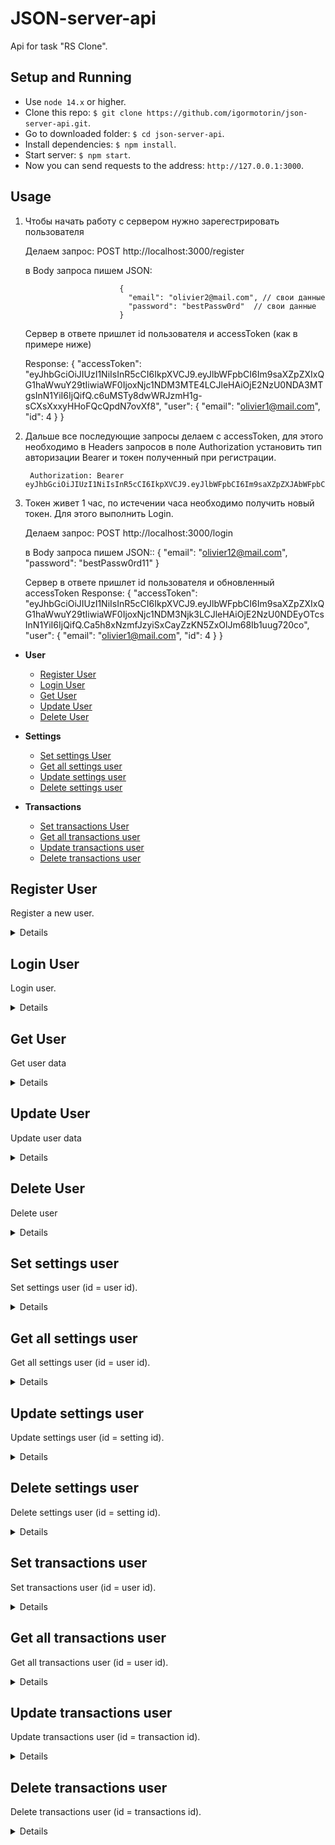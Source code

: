 # JSON-server-api
Api for task "RS Clone".

## Setup and Running

- Use `node 14.x` or higher.
- Clone this repo: `$ git clone https://github.com/igormotorin/json-server-api.git`.
- Go to downloaded folder: `$ cd json-server-api`.
- Install dependencies: `$ npm install`.
- Start server: `$ npm start`.
- Now you can send requests to the address: `http://127.0.0.1:3000`.

## Usage


1. Чтобы начать работу с сервером нужно зарегестрировать пользователя

	Делаем запрос: POST  http://localhost:3000/register

	в Body запроса пишем JSON: 

							{
							  "email": "olivier2@mail.com", // свои данные
							  "password": "bestPassw0rd"  // свои данные
							}
							

	Сервер в ответе пришлет id пользователя и accessToken (как в примере ниже)

	Response:
				{
					"accessToken": "eyJhbGciOiJIUzI1NiIsInR5cCI6IkpXVCJ9.eyJlbWFpbCI6Im9saXZpZXIxQG1haWwuY29tIiwiaWF0IjoxNjc1NDM3MTE4LCJleHAiOjE2NzU0NDA3MTgsInN1YiI6IjQifQ.c6uMSTy8dwWRJzmH1g-sCXsXxxyHHoFQcQpdN7ovXf8",
					"user": {
						"email": "olivier1@mail.com",
						"id": 4
					}
				}

2. Дальше все последующие запросы делаем с 	accessToken, для этого необходимо в Headers запросов в поле Authorization установить тип авторизации Bearer и токен полученный при регистрации.
		
		Authorization: Bearer eyJhbGciOiJIUzI1NiIsInR5cCI6IkpXVCJ9.eyJlbWFpbCI6Im9saXZpZXJAbWFpbC5jb20iLCJpYXQiOjE2NzU0MzU5NjAsImV4cCI6MTY3NTQzOTU2MCwic3ViIjoiMyJ9.wkzZjoRZXzrMYjVFBdwuZwg_hxPGmyAEIr7rPi6cyZw
		
		
3. Токен живет 1 час, по истечении часа необходимо получить новый токен. Для этого выполнить Login.
	
	
	Делаем запрос: POST  http://localhost:3000/login

	в Body запроса пишем JSON::
			{
			  "email": "olivier12@mail.com",
			  "password": "bestPassw0rd11"
			}

	Сервер в ответе пришлет id пользователя и обновленный accessToken
			Response:
			{
				"accessToken": "eyJhbGciOiJIUzI1NiIsInR5cCI6IkpXVCJ9.eyJlbWFpbCI6Im9saXZpZXIxQG1haWwuY29tIiwiaWF0IjoxNjc1NDM3Njk3LCJleHAiOjE2NzU0NDEyOTcsInN1YiI6IjQifQ.Ca5h8xNzmfJzyiSxCayZzKN5ZxOlJm68Ib1uug720co",
				"user": {
					"email": "olivier1@mail.com",
					"id": 4
				}
			}

- **User**
    - [Register User](https://github.com/igormotorin/json-server-api#register-user)
    - [Login User](https://github.com/igormotorin/json-server-api#login-user)
    - [Get User](https://github.com/igormotorin/json-server-api#get-user)
    - [Update User](https://github.com/igormotorin/json-server-api#update-user)
    - [Delete User](https://github.com/igormotorin/json-server-api#delete-user)

- **Settings**
    - [Set settings User](https://github.com/igormotorin/json-server-api#set-settings-user)
    - [Get all settings user](https://github.com/igormotorin/json-server-api#get-all-settings-user)
    - [Update settings user](https://github.com/igormotorin/json-server-api#update-settings-user)
    - [Delete settings user](https://github.com/igormotorin/json-server-api#delete-settings-user)
    

- **Transactions**
    - [Set transactions User](https://github.com/igormotorin/json-server-api#set-transactions-user)
    - [Get all transactions user](https://github.com/igormotorin/json-server-api#get-all-transactions-user)
    - [Update transactions user](https://github.com/igormotorin/json-server-api#update-transactions-user)
    - [Delete transactions user](https://github.com/igormotorin/json-server-api#delete-transactions-user)



**Register User**
----
Register a new user.

<details>

* **URL**

    /register

* **Method:**

    `POST`

* **Headers:**

    `'Content-Type': 'application/json'`

*  **URL Params**

    None

* **Query Params**

    None

* **Data Params**

    ```typescript
      {
        email: string,
        password: string
      }
    ```

* **Success Response:**

  * **Code:** 201 CREATED <br />
    **Content:** 
    ```json
      {
        "accessToken": "eyJhbGciOiJIUzI1NiIsInR5cCI6IkpXVCJ9.eyJlbWFpbCI6Im9saXZpZXJAbWFpbC5jb20iLCJpYXQiOjE2NzU0MDAyMDEsImV4cCI6MTY3NTQwMzgwMSwic3ViIjoiMyJ9.rb6HiOz3JLsY8JUNovCE6vTjtBBXBQiC80Ru7_ADcl4",
        "user": {
            "email": "olivier@mail.com",
            "id": 3
        }
    }
    ```
 
* **Error Response:**

   * **Code:** 400 Bad Request <br />
    **Content:** 
    `"Email and password are required"`

    * **Code:** 400 Bad Request <br />
    **Content:** 
    `"Email already exists"`



* **Notes:**

    None

</details>


**Login User**
----
Login user.

<details>

* **URL**

    /login

* **Method:**

    `POST`

* **Headers:**

    `'Content-Type': 'application/json'`

*  **URL Params**

    None

* **Query Params**

    None

* **Data Params**

    ```typescript
      {
        email: string,
        password: string
      }
    ```

* **Success Response:**

  * **Code:** 200 OK <br />
    **Content:** 
    ```json
      {
        "accessToken": "eyJhbGciOiJIUzI1NiIsInR5cCI6IkpXVCJ9.eyJlbWFpbCI6Im9saXZpZXJAbWFpbC5jb20iLCJpYXQiOjE2NzU0MDAyMDEsImV4cCI6MTY3NTQwMzgwMSwic3ViIjoiMyJ9.rb6HiOz3JLsY8JUNovCE6vTjtBBXBQiC80Ru7_ADcl4",
        "user": {
            "email": "olivier@mail.com",
            "id": 3
        }
    }
    ```
 
* **Error Response:**

   * **Code:** 400 Bad Request <br />
    **Content:** 
    `"Cannot find user"`

    * **Code:** 400 Bad Request <br />
    **Content:** 
    `"Incorrect password"`

    * **Code:** 400 Bad Request <br />
    **Content:** 
    `"Email and password are required"`


* **Notes:**

    None

</details>



**Get User**
----
Get user data

<details>

* **URL**

    /users/:id

* **Method:**

    `GET`

* **Headers:**
   
    `'Authorization': 'Bearer eyJhbGciOiJIUzI1NiIsInR5cCI6IkpXVCJ9.eyJlbWFpbCI6Im9saXZpZXIxQG1haWwuY29tIiwiaWF0IjoxNjc1NDAyMjM1LCJleHAiOjE2NzU0MDU4MzUsInN1YiI6IjEifQ.V_lNh4EXi2DtVcOD7UDrZblxFFmYeoEufxshsLIJ_ik'`

*  **URL Params**

    **Required:**
 
    `id=[integer]`

* **Query Params**

    None

* **Data Params**

    None

* **Success Response:**

  * **Code:** 200 OK <br />
    **Content:** 
    ```json
      {
        "email": "olivier12@mail.com",
        "password": "$2a$10$dvRIbUcWuFkuY/gJsi5fAORBJ9DsHmSOLawKzT4Rzf7C6mon/cwWe",
        "id": 1
     }
    ```
 
* **Error Response:**

  * **Code:** 403 Forbidden <br />
    **Content:** 
    `"Private resource replacement: request body must have a reference to the owner id"`

* **Notes:**

    None

</details>


**Update User**
----
Update user data

<details>

* **URL**

    /users/:id

* **Method:**

    `PUT`

* **Headers:**

    `'Content-Type': 'application/json'`
    `'Authorization': 'Bearer eyJhbGciOiJIUzI1NiIsInR5cCI6IkpXVCJ9.eyJlbWFpbCI6Im9saXZpZXIxQG1haWwuY29tIiwiaWF0IjoxNjc1NDAyMjM1LCJleHAiOjE2NzU0MDU4MzUsInN1YiI6IjEifQ.V_lNh4EXi2DtVcOD7UDrZblxFFmYeoEufxshsLIJ_ik'`

*  **URL Params**

    **Required:**
 
    `id=[integer]`

* **Query Params**

    None

* **Data Params**

   ```typescript
      {
        email: string,
        password: string
      }
    ```

* **Success Response:**

  * **Code:** 200 OK <br />
    **Content:** 
    ```json
      {
        "email": "olivier12@mail.com",
        "password": "$2a$10$dvRIbUcWuFkuY/gJsi5fAORBJ9DsHmSOLawKzT4Rzf7C6mon/cwWe",
        "id": 1
     }
    ```
 
* **Error Response:**

  * **Code:** 403 Forbidden <br />
    **Content:** 
    `"Private resource replacement: request body must have a reference to the owner id"`

* **Notes:**

    None

</details>



**Delete User**
----
Delete user

<details>

* **URL**

    /users/:id

* **Method:**

    `DELETE`

* **Headers:**
    
    `'Authorization': 'Bearer eyJhbGciOiJIUzI1NiIsInR5cCI6IkpXVCJ9.eyJlbWFpbCI6Im9saXZpZXIxQG1haWwuY29tIiwiaWF0IjoxNjc1NDAyMjM1LCJleHAiOjE2NzU0MDU4MzUsInN1YiI6IjEifQ.V_lNh4EXi2DtVcOD7UDrZblxFFmYeoEufxshsLIJ_ik'`

*  **URL Params**

    **Required:**
 
    `id=[integer]`

* **Query Params**

    None

* **Data Params**

    None

* **Success Response:**

  * **Code:** 200 OK <br />
    **Content:** 
    ```json
      {}
    ```
 
* **Error Response:**

  * **Code:** 401 Unauthorized <br />
    **Content:** 
    `"Cannot read properties of undefined (reading 'id')"`

* **Notes:**

    None

</details>




**Set settings user**
----
Set settings user (id = user id).

<details>

* **URL**

    /users/:id/settings

* **Method:**

    `POST`

* **Headers:**

    `'Content-Type': 'application/json'`

    `'Authorization': 'Bearer eyJhbGciOiJIUzI1NiIsInR5cCI6IkpXVCJ9.eyJlbWFpbCI6Im9saXZpZXIxQG1haWwuY29tIiwiaWF0IjoxNjc1NDAyMjM1LCJleHAiOjE2NzU0MDU4MzUsInN1YiI6IjEifQ.V_lNh4EXi2DtVcOD7UDrZblxFFmYeoEufxshsLIJ_ik'`

*  **URL Params**

    **Required:**
 
    `id=[integer]`

* **Query Params**

    None

* **Data Params**

    ```typescript
    {
    "lang": "en",
    "theme": "black",
    "currency": "usd",
    "userId": 3    
    }
    ```

* **Success Response:**

  * **Code:** 201 Created <br />
    **Content:** 
    ```json
      {
    "lang": "en",
    "theme": "black",
    "currency": "usd",
    "userId": 3,
    "id": 7
    }
    ```
 
* **Error Response:**

  * **Code:** 403 Forbidden <br />
    **Content:** 
    `"Private resource creation: request body must have a reference to the owner id"`

  * **Code:** 401 Unauthorized <br />
    **Content:** 
    `"invalid token"`

* **Notes:**

    None

</details>



**Get all settings user**
----
Get all settings user (id = user id).

<details>

* **URL**

    /user/:id/settings

* **Method:**

    `GET`

* **Headers:**
    
    `'Authorization': 'Bearer eyJhbGciOiJIUzI1NiIsInR5cCI6IkpXVCJ9.eyJlbWFpbCI6Im9saXZpZXIxQG1haWwuY29tIiwiaWF0IjoxNjc1NDAyMjM1LCJleHAiOjE2NzU0MDU4MzUsInN1YiI6IjEifQ.V_lNh4EXi2DtVcOD7UDrZblxFFmYeoEufxshsLIJ_ik'`

*  **URL Params**

     **Required:**
 
    `id=[integer]`

* **Query Params**

    None

* **Data Params**

    none

* **Success Response:**

  * **Code:** 200 OK <br />
    **Content:** 
    ```json
      [
    {
        "lang": "en",
        "theme": "dddd",
        "currency": "usd",
        "userId": "3",
        "id": 6
    },
    {
        "lang": "en",
        "theme": "rrrrr",
        "currency": "usd",
        "userId": 3,
        "id": 7
    },
    {
        "lang": "en",
        "theme": "rrrrr",
        "currency": "usd",
        "userId": 3,
        "id": 8
    }
    ]
    ```
 
* **Error Response:**

  * **Code:** 403 Forbidden <br />
    **Content:** 
    `"Private resource creation: request body must have a reference to the owner id"`

  * **Code:** 401 Unauthorized <br />
    **Content:** 
    `"invalid token"`

* **Notes:**

    None

</details>



**Update settings user**
----
Update settings user (id = setting id).

<details>

* **URL**

    /settings/:id

* **Method:**

    `PUT`

* **Headers:**

    `'Content-Type': 'application/json'`

    `'Authorization': 'Bearer eyJhbGciOiJIUzI1NiIsInR5cCI6IkpXVCJ9.eyJlbWFpbCI6Im9saXZpZXIxQG1haWwuY29tIiwiaWF0IjoxNjc1NDAyMjM1LCJleHAiOjE2NzU0MDU4MzUsInN1YiI6IjEifQ.V_lNh4EXi2DtVcOD7UDrZblxFFmYeoEufxshsLIJ_ik'`

*  **URL Params**

   **Required:**
 
    `id=[integer]`

* **Query Params**

    None

* **Data Params**

    ```typescript
      {
        "lang": "en",
        "theme": "black",
        "currency": "usd",
        "userId": 3
    }
    ```

* **Success Response:**

  * **Code:** 200 OK <br />
    **Content:** 
    ```json
      {
    "lang": "en",
    "theme": "black",
    "currency": "usd",
    "userId": 3,
    "id": 7
    }
    ```
 
* **Error Response:**

  * **Code:** 403 Forbidden <br />
    **Content:** 
    `"Private resource creation: request body must have a reference to the owner id"`

  * **Code:** 401 Unauthorized <br />
    **Content:** 
    `"invalid token"`

* **Notes:**

    None

</details>




**Delete settings user**
----
Delete settings user (id = setting id).

<details>

* **URL**

    /settings/:id

* **Method:**

    `DELETE`

* **Headers:**
    

    `'Authorization': 'Bearer eyJhbGciOiJIUzI1NiIsInR5cCI6IkpXVCJ9.eyJlbWFpbCI6Im9saXZpZXIxQG1haWwuY29tIiwiaWF0IjoxNjc1NDAyMjM1LCJleHAiOjE2NzU0MDU4MzUsInN1YiI6IjEifQ.V_lNh4EXi2DtVcOD7UDrZblxFFmYeoEufxshsLIJ_ik'`

*  **URL Params**

    
   **Required:**
 
    `id=[integer]`

* **Query Params**

    None

* **Data Params**

    None

* **Success Response:**

  * **Code:** 200 OK <br />
    **Content:** 
    ```json
      {}
    ```
 
* **Error Response:**

  * **Code:** 403 Forbidden <br />
    **Content:** 
    `"Private resource creation: request body must have a reference to the owner id"`

  * **Code:** 401 Unauthorized <br />
    **Content:** 
    `"invalid token"`

* **Notes:**

    None

</details>




**Set transactions user**
----
Set transactions user (id = user id).

<details>

* **URL**

    /users/:id/transactions

* **Method:**

    `POST`

* **Headers:**

    `'Content-Type': 'application/json'`

    `'Authorization': 'Bearer eyJhbGciOiJIUzI1NiIsInR5cCI6IkpXVCJ9.eyJlbWFpbCI6Im9saXZpZXIxQG1haWwuY29tIiwiaWF0IjoxNjc1NDAyMjM1LCJleHAiOjE2NzU0MDU4MzUsInN1YiI6IjEifQ.V_lNh4EXi2DtVcOD7UDrZblxFFmYeoEufxshsLIJ_ik'`

*  **URL Params**

    **Required:**
 
    `id=[integer]`

* **Query Params**

    None

* **Data Params**

    ```typescript
    {
        "type": "expense",
        "category": "mobile",
        "subcategory": "tele2",
        "description": "апрель",
        "data": "1",
        "time": "1",
        "sum": 100,      
        "userId": 3
    }
    ```

* **Success Response:**

  * **Code:** 201 Created <br />
    **Content:** 
    ```json
      {
        "type": "expense",
        "category": "mobile",
        "subcategory": "tele2",
        "description": "апрель",
        "data": "1",
        "time": "1",
        "sum": 100,
        "userId": "3",
        "id": 3
    }
    ```
 
* **Error Response:**

  * **Code:** 403 Forbidden <br />
    **Content:** 
    `"Private resource creation: request body must have a reference to the owner id"`

  * **Code:** 401 Unauthorized <br />
    **Content:** 
    `"invalid token"`

* **Notes:**

    None

</details>



**Get all transactions user**
----
Get all transactions user (id = user id).

<details>

* **URL**

    /user/:id/transactions

* **Method:**

    `GET`

* **Headers:**
    
    `'Authorization': 'Bearer eyJhbGciOiJIUzI1NiIsInR5cCI6IkpXVCJ9.eyJlbWFpbCI6Im9saXZpZXIxQG1haWwuY29tIiwiaWF0IjoxNjc1NDAyMjM1LCJleHAiOjE2NzU0MDU4MzUsInN1YiI6IjEifQ.V_lNh4EXi2DtVcOD7UDrZblxFFmYeoEufxshsLIJ_ik'`

*  **URL Params**

     **Required:**
 
    `id=[integer]`

* **Query Params**

    None

* **Data Params**

    none

* **Success Response:**

  * **Code:** 200 OK <br />
    **Content:** 
    ```json
      [
        {
            "type": "expense",
            "category": "mobile",
            "subcategory": "tele2",
            "description": "апрель",
            "data": "1",
            "time": "1",
            "sum": 100,
            "userId": "3",
            "id": 3
        }
    ]
    ```
 
* **Error Response:**

  * **Code:** 403 Forbidden <br />
    **Content:** 
    `"Private resource creation: request body must have a reference to the owner id"`

  * **Code:** 401 Unauthorized <br />
    **Content:** 
    `"invalid token"`

* **Notes:**

    None

</details>



**Update transactions user**
----
Update transactions user (id = transaction id).

<details>

* **URL**

    /transactions/:id

* **Method:**

    `PUT`

* **Headers:**

    `'Content-Type': 'application/json'`

    `'Authorization': 'Bearer eyJhbGciOiJIUzI1NiIsInR5cCI6IkpXVCJ9.eyJlbWFpbCI6Im9saXZpZXIxQG1haWwuY29tIiwiaWF0IjoxNjc1NDAyMjM1LCJleHAiOjE2NzU0MDU4MzUsInN1YiI6IjEifQ.V_lNh4EXi2DtVcOD7UDrZblxFFmYeoEufxshsLIJ_ik'`

*  **URL Params**

   **Required:**
 
    `id=[integer]`

* **Query Params**

    None

* **Data Params**

    ```typescript
    {
        "type": "expense111",
        "category": "mobile",
        "subcategory": "tele2",
        "description": "апрель",
        "data": "1",
        "time": "1",
        "sum": 100,      
        "userId": 3
    }
    ```

* **Success Response:**

  * **Code:** 200 OK <br />
    **Content:** 
    ```json
    {
        "type": "expense111",
        "category": "mobile",
        "subcategory": "tele2",
        "description": "апрель",
        "data": "1",
        "time": "1",
        "sum": 100,
        "userId": 3,
        "id": 3
    }
    ```
 
* **Error Response:**

  * **Code:** 403 Forbidden <br />
    **Content:** 
    `"Private resource creation: request body must have a reference to the owner id"`

  * **Code:** 401 Unauthorized <br />
    **Content:** 
    `"invalid token"`

* **Notes:**

    None

</details>




**Delete transactions user**
----
Delete transactions user (id = transactions id).

<details>

* **URL**

    /transactions/:id

* **Method:**

    `DELETE`

* **Headers:**
    

    `'Authorization': 'Bearer eyJhbGciOiJIUzI1NiIsInR5cCI6IkpXVCJ9.eyJlbWFpbCI6Im9saXZpZXIxQG1haWwuY29tIiwiaWF0IjoxNjc1NDAyMjM1LCJleHAiOjE2NzU0MDU4MzUsInN1YiI6IjEifQ.V_lNh4EXi2DtVcOD7UDrZblxFFmYeoEufxshsLIJ_ik'`

*  **URL Params**

    **Required:**
 
    `id=[integer]`

* **Query Params**

    None

* **Data Params**

    None

* **Success Response:**

  * **Code:** 200 OK <br />
    **Content:** 
    ```json
      {}
    ```
 
* **Error Response:**

  * **Code:** 403 Forbidden <br />
    **Content:** 
    `"Private resource creation: request body must have a reference to the owner id"`

  * **Code:** 401 Unauthorized <br />
    **Content:** 
    `"invalid token"`

* **Notes:**

    None

</details>
